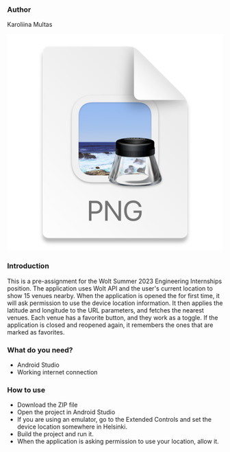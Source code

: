 <h3>Author</h3>
<p>Karoliina Multas</p>

<img alt="img.png" src="img.png" title="screenshot"/>

<h3>Introduction</h3>
<p>
This is a pre-assignment for the Wolt Summer 2023 Engineering Internships position.
The application uses Wolt API and the user's current location to show 15 venues nearby.
When the application is opened the for first time, it will ask permission to use the device location information. It then applies
the latitude and longitude to the URL parameters, and fetches the nearest venues.
Each venue has a favorite button, and they work as a toggle. If the application is closed and reopened again,
it remembers the ones that are marked as favorites. </p>

<h3>What do you need?</h3>
<ul>
<li>Android Studio</li>
<li>Working internet connection</li>
</ul>

<h3>How to use</h3>
<ul>
<li>Download the ZIP file</li>
<li>Open the project in Android Studio</li>
<li>If you are using an emulator, go to the Extended Controls and set the device location
somewhere in Helsinki.</li>
<li>Build the project and run it.</li>
<li>When the application is asking permission to use your location, allow it.</li>
</ul>
